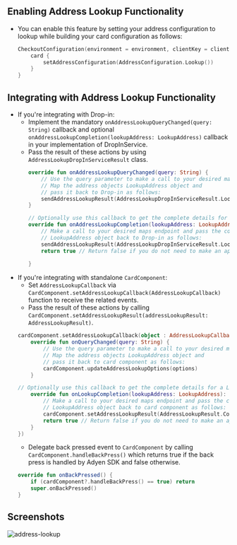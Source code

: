 ## Enabling Address Lookup Functionality
- You can enable this feature by setting your address configuration to lookup while building your card configuration as follows:
  ```kotlin
  CheckoutConfiguration(environment = environment, clientKey = clientKey) {
      card {
          setAddressConfiguration(AddressConfiguration.Lookup())
      }
  }
  ```
## Integrating with Address Lookup Functionality
- If you're integrating with Drop-in:
    - Implement the mandatory `onAddressLookupQueryChanged(query: String)` callback and optional `onAddressLookupCompletion(lookupAddress: LookupAddress)` callback in your implementation of DropInService.
    - Pass the result of these actions by using `AddressLookupDropInServiceResult` class.
      ```kotlin
      override fun onAddressLookupQueryChanged(query: String) {
          // Use the query parameter to make a call to your desired maps endpoint
          // Map the address objects LookupAddress object and 
          // pass it back to Drop-in as follows:
          sendAddressLookupResult(AddressLookupDropInServiceResult.LookupResult(options))  
      }

      // Optionally use this callback to get the complete details for a LookupAddress option selected by the shopper
      override fun onAddressLookupCompletion(lookupAddress: LookupAddress): Boolean {
          // Make a call to your desired maps endpoint and pass the complete 
          // LookupAddress object back to Drop-in as follows:
          sendAddressLookupResult(AddressLookupDropInServiceResult.LookupComplete(completeLookupAddress))
          return true // Return false if you do not need to make an api call
         
      } 
      ```
- If you're integrating with standalone `CardComponent`:
    - Set `AddressLookupCallback` via `CardComponent.setAddressLookupCallback(AddressLookupCallback)` function to receive the related events.
    - Pass the result of these actions by calling `CardComponent.setAddressLookupResult(addressLookupResult: AddressLookupResult)`.
    ```kotlin
    cardComponent.setAddressLookupCallback(object : AddressLookupCallback {
        override fun onQueryChanged(query: String) {
            // Use the query parameter to make a call to your desired maps endpoint
            // Map the address objects LookupAddress object and 
            // pass it back to card component as follows:
            cardComponent.updateAddressLookupOptions(options)
        }

  // Optionally use this callback to get the complete details for a LookupAddress option selected by the shopper
        override fun onLookupCompletion(lookupAddress: LookupAddress): Boolean {
            // Make a call to your desired maps endpoint and pass the complete 
            // LookupAddress object back to card component as follows:
            cardComponent.setAddressLookupResult(AddressLookupResult.Completed(completeLookupAddress))
            return true // Return false if you do not need to make an api call
        }
    })
    ```
    - Delegate back pressed event to `CardComponent` by calling `CardComponent.handleBackPress()` which returns true if the back press is handled by Adyen SDK and false otherwise.
    ```kotlin
    override fun onBackPressed() {
        if (cardComponent?.handleBackPress() == true) return
        super.onBackPressed()
    }
    ```
## Screenshots
![address-lookup](https://github.com/Adyen/adyen-android/assets/6615094/ee671606-fbf4-4674-96ec-99a804e53d2e)
